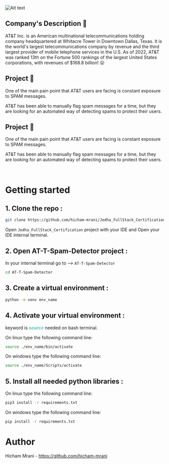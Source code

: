 ![Alt text](https://full-stack-assets.s3.eu-west-3.amazonaws.com/M08-deep-learning/AT%26T_logo_2016.svg)

## Company's Description 📇

AT&T Inc. is an American multinational telecommunications holding company headquartered at Whitacre Tower in Downtown Dallas, Texas. It is the world's largest telecommunications company by revenue and the third largest provider of mobile telephone services in the U.S. As of 2022, AT&T was ranked 13th on the Fortune 500 rankings of the largest United States corporations, with revenues of $168.8 billion! 😮

## Project 🚧

One of the main pain point that AT&T users are facing is constant exposure to SPAM messages.

AT&T has been able to manually flag spam messages for a time, but they are looking for an automated way of detecting spams to protect their users.

## Project 🚧

One of the main pain point that AT&T users are facing is constant exposure to SPAM messages.

AT&T has been able to manually flag spam messages for a time, but they are looking for an automated way of detecting spams to protect their users.

<br>

# Getting started

## 1. Clone the repo :
   ```sh
   git clone https://github.com/hicham-mrani/Jedha_FullStack_Certification.git
   ```
   
   Open ``Jedha_FullStack_Certification`` project with your IDE and Open your IDE internal terminal.
   
## 2. Open AT-T-Spam-Detector project :
In your internal terminal go to --> ``AT-T-Spam-Detector`` 
   ```sh
   cd AT-T-Spam-Detector
   ```

## 3. Create a virtual environment :
   ```sh
   python -m venv env_name
   ```

## 4. Activate your virtual environment :

   keyword is ***<span style="color:#4EC9B0">source</span>*** needed on bash terminal.

   On linux type the following command line:
   ```sh
   source ./env_name/bin/activate
   ```
   On windows type the following command line:
   ```sh
   source ./env_name/Scripts/activate
   ```
## 5. Install all needed python libraries :

   On linux type the following command line:
   ```sh
   pip3 install -r requirements.txt
   ```
   On windows type the following command line:
   ```sh
   pip install -r requirements.txt
   ```

# Author
Hicham Mrani - https://github.com/hicham-mrani
